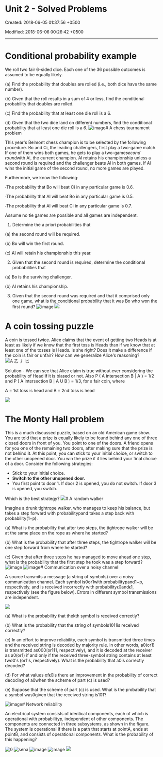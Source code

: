 # Unit 2 - Solved Problems

Created: 2018-06-05 01:37:56 +0500

Modified: 2018-06-06 00:26:42 +0500

---

# Conditional probability example

We roll two fair 6-sided dice. Each one of the 36 possible outcomes is assumed to be equally likely.

(a) Find the probability that doubles are rolled (i.e., both dice have the same number).

(b) Given that the roll results in a sum of 4 or less, find the conditional probability that doubles are rolled.

(c) Find the probability that at least one die roll is a 6.

(d) Given that the two dice land on different numbers, find the conditional probability that at least one die roll is a 6.
![image](media/Intro---Syllabus_Unit-2---Solved-Problems-image1.png)# A chess tournament problem

This year's Belmont chess champion is to be selected by the following procedure. Bo and Ci, the leading challengers, first play a two-game match. If one of them wins both games, he gets to play a two-game*second round*with Al, the current champion. Al retains his championship unless a second round is required and the challenger beats Al in both games. If Al wins the initial game of the second round, no more games are played.

Furthermore, we know the following:

∙The probability that Bo will beat Ci in any particular game is 0.6.

∙The probability that Al will beat Bo in any particular game is 0.5.

∙The probability that Al will beat Ci in any particular game is 0.7.

Assume no tie games are possible and all games are independent.

1. Determine the a priori probabilities that

(a) the second round will be required.

(b) Bo will win the first round.

(c) Al will retain his championship this year.

2. Given that the second round is required, determine the conditional probabilities that

(a) Bo is the surviving challenger.

(b) Al retains his championship.

3. Given that the second round was required and that it comprised only one game, what is the conditional probability that it was Bo who won the first round?
![image](media/Intro---Syllabus_Unit-2---Solved-Problems-image2.png)
![](media/Intro---Syllabus_Unit-2---Solved-Problems-image3.png)

# A coin tossing puzzle

A coin is tossed twice. Alice claims that the event of getting two Heads is at least as likely if we know that the first toss is Heads than if we know that at least one of the tosses is Heads. Is she right? Does it make a difference if the coin is fair or unfair? How can we generalize Alice's reasoning?
![A 乙 丿 匕 ](media/Intro---Syllabus_Unit-2---Solved-Problems-image4.png)

Solution - We can see that Alice claim is true without ever considering the probability of Head if it is biased or not.
Also P ( A intersection B | A ) = 1/2 and P ( A intersection B | A U B ) = 1/3, for a fair coin, where

A = 1st toss is head and B = 2nd toss is head

![](media/Intro---Syllabus_Unit-2---Solved-Problems-image5.png)

# The Monty Hall problem

This is a much discussed puzzle, based on an old American game show. You are told that a prize is equally likely to be found behind any one of three closed doors in front of you. You point to one of the doors. A friend opens for you one of the remaining two doors, after making sure that the prize is not behind it. At this point, you can stick to your initial choice, or switch to the other unopened door. You win the prize if it lies behind your final choice of a door. Consider the following strategies:

- Stick to your initial choice.
- **Switch to the other unopened door.**
- You first point to door 1. If door 2 is opened, you do not switch. If door 3 is opened, you switch.

Which is the best strategy?
![](media/Intro---Syllabus_Unit-2---Solved-Problems-image6.png)# A random walker

Imagine a drunk tightrope walker, who manages to keep his balance, but takes a step forward with probabilitypand takes a step back with probability(1−p).

(a) What is the probability that after two steps, the tightrope walker will be at the same place on the rope as where he started?

(b) What is the probability that after three steps, the tightrope walker will be one step forward from where he started?

(c) Given that after three steps he has managed to move ahead one step, what is the probability that the first step he took was a step forward?
![image](media/Intro---Syllabus_Unit-2---Solved-Problems-image7.png)
![image](media/Intro---Syllabus_Unit-2---Solved-Problems-image8.png)# Communication over a noisy channel

A source transmits a message (a string of symbols) over a noisy communication channel. Each symbol is0or1with probabilitypand1−p, respectively, and is received incorrectly with probabilityϵ0andϵ1, respectively (see the figure below). Errors in different symbol transmissions are independent.

![](media/Intro---Syllabus_Unit-2---Solved-Problems-image9.png)

(a) What is the probability that thekth symbol is received correctly?

(b) What is the probability that the string of symbols1011is received correctly?

(c) In an effort to improve reliability, each symbol is transmitted three times and the received string is decoded by majority rule. In other words, a0(or1) is transmitted as000(or111, respectively), and it is decoded at the receiver as a0(or1) if and only if the received three-symbol string contains at least two0's (or1's, respectively). What is the probability that a0is correctly decoded?

(d) For what values ofϵ0is there an improvement in the probability of correct decoding of a0when the scheme of part (c) is used?

(e) Suppose that the scheme of part (c) is used. What is the probability that a symbol was0given that the received string is101?

![image](media/Intro---Syllabus_Unit-2---Solved-Problems-image10.png)# Network reliability

An electrical system consists of identical components, each of which is operational with probabilityp, independent of other components. The components are connected in three subsystems, as shown in the figure. The system is operational if there is a path that starts at pointA, ends at pointB, and consists of operational components. What is the probability of this happening?

![0 ](media/Intro---Syllabus_Unit-2---Solved-Problems-image11.png)
![sena ](media/Intro---Syllabus_Unit-2---Solved-Problems-image12.png)
![image](media/Intro---Syllabus_Unit-2---Solved-Problems-image13.png)
![image](media/Intro---Syllabus_Unit-2---Solved-Problems-image14.png)
![](media/Intro---Syllabus_Unit-2---Solved-Problems-image15.png)
